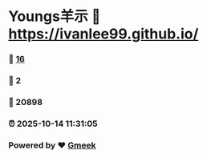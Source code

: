 # Youngs羊示 :link: https://ivanlee99.github.io/ 
### :page_facing_up: [16](https://ivanlee99.github.io//tag.html) 
### :speech_balloon: 2 
### :hibiscus: 20898 
### :alarm_clock: 2025-10-14 11:31:05 
### Powered by :heart: [Gmeek](https://github.com/Meekdai/Gmeek)
